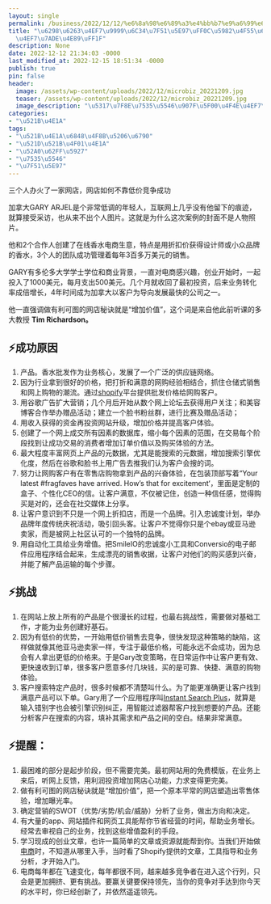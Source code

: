 ```yaml
---
layout: single
permalink: /business/2022/12/12/%e6%8a%98%e6%89%a3%e4%bb%b7%e9%a6%99%e6%b0%b4%e7%bd%91%e5%ba%97%ef%bc%8c%e5%a6%82%e4%bd%95%e6%91%86%e8%84%b1%e4%bd%8e%e4%bb%b7%e7%ab%9e%e4%ba%89%ef%bc%9f/
title: "\u6298\u6263\u4EF7\u9999\u6C34\u7F51\u5E97\uFF0C\u5982\u4F55\u6446\u8131\u4F4E\
  \u4EF7\u7ADE\u4E89\uFF1F"
description: None
date: 2022-12-12 21:34:03 -0000
last_modified_at: 2022-12-15 18:51:34 -0000
publish: true
pin: false
header:
  image: /assets/wp-content/uploads/2022/12/microbiz_20221209.jpg
  teaser: /assets/wp-content/uploads/2022/12/microbiz_20221209.jpg
  image_description: "\u5317\u7F8E\u7535\u5546\u907F\u5F00\u4F4E\u4EF7\u7ADE\u4E89\u7684\u6210\u529F"
categories:
- "\u521B\u4E1A"
tags:
- "\u521B\u4E1A\u6848\u4F8B\u5206\u6790"
- "\u521D\u521B\u4F01\u4E1A"
- "\u52A0\u62FF\u5927"
- "\u7535\u5546"
- "\u7F51\u5E97"
---
```

三个人办火了一家网店，网店如何不靠低价竞争成功

加拿大GARY ARJEL是个非常低调的年轻人，互联网上几乎没有他留下的痕迹，就算接受采访，也从来不出个人图片。这就是为什么这次案例的封面不是人物照片。

他和2个合作人创建了在线香水电商生意，特点是用折扣价获得设计师或小众品牌的香水，3个人的团队成功管理着每年3百多万美元的销售。

GARY有多伦多大学学士学位和商业背景，一直对电商感兴趣，创业开始时，一起投入了1000美元，每月支出500美元。几个月就收回了最初投资，后来业务转化率成倍增长，4年时间成为加拿大以客户为导向发展最快的公司之一。

他一直强调做有利可图的网店秘诀就是“增加价值”，这个词是来自他此前听课的多大教授 **Tim Richardson。**

## ⚡**成功原因**

  1. 产品。香水批发作为业务核心，发展了一个广泛的供应链网络。
  2. 因为行业拿到很好的价格，把打折和满意的网购经验相结合，抓住仓储式销售和网上购物的潮流。通过[shopify](https://aswebuild.com/business/2022/02/15/%e5%8c%97%e7%be%8eshopify%e7%bd%91%e5%ba%97%e5%87%ba%e5%94%ae%e6%8c%87%e5%8d%97/)平台提供批发价格给网购客户。
  3. 用谷歌广告扩大营销；几个月后开始从数个网上论坛去获得用户关注；和美容博客合作举办赠品活动；建立一个脸书粉丝群，进行比赛及赠品活动；
  4. 用收入获得的资金再投资网站升级，增加价格并提高客户体验。
  5. 创建了一个网上成交所有因素的数据库，缩小每个因素的范围，在交易每个阶段找到让成功交易的消费者增加订单价值以及购买体验的方法。
  6. 最大程度丰富网页上产品的元数据，尤其是能搜索的元数据，增加搜索引擎优化度，然后在谷歌和脸书上用广告去推我们认为客户会搜的词。
  7. 努力让网购客户有在零售店购物拿到产品的兴奋体验，在包装顶部写着“Your latest #fragfaves have arrived. How’s that for excitement‘，里面是定制的盒子、个性化CEO的信。让客户满意，不仅被记住，创造一种信任感，觉得购买是对的，还会在社交媒体上分享。
  8. 让客户意识到不只是一个网上折扣店，而是一个品牌。引入忠诚度计划，举办品牌年度传统庆祝活动，吸引回头客。让客户不觉得你只是个ebay或亚马逊卖家，而是被网上社区认可的一个独特的品牌。
  9. 用自动化工具给业务增值。把SmileIO的忠诚度小工具和Conversio的电子邮件应用程序结合起来，生成漂亮的销售收据，让客户对他们的购买感到兴奋，并能了解产品运输的每个步骤。

##

## ⚡挑战

  1. 在网站上放上所有的产品是个很漫长的过程，也最右挑战性，需要做对基础工作，才能为业务创建好基石。
  2. 因为有低价的优势，一开始用低价销售去竞争，很快发现这种策略的缺陷，这样做就像其他亚马逊卖家一样，专注于最低价格，可能永远不会成功，因为总会有人拿出更低的价格来。于是Gary改变策略，在日常运作中让客户更有效、更快速收到订单，很多客户愿意多付几块钱，买的是可靠、快捷、满意的购物体验。
  3. 客户搜索特定产品时，很多时候都不清楚叫什么。为了能更准确更让客户找到满意产品可以下单。Gary用了一个应用程序叫[Instant Search Plus](https://www.fastsimon.com/site-search/)，就算是输入错别字也会被引擎识别纠正，用智能过滤器帮客户找到想要的产品。还能分析客户在搜索的内容，填补其需求和产品之间的空白。结果非常满意。

## ⚡提醒：

  1. 最困难的部分是起步阶段，但不需要完美。最初网站用的免费模版，在业务上来后，听网上反馈，用利润投资增加网店心功能，力求变得更完美。
  2. 做有利可图的网店秘诀就是“增加价值”，把一个原本平常的网店塑造出零售体验，增加曝光率。
  3. 确定营销的SWOT（优势/劣势/机会/威胁）分析了业务，做出方向和决定。
  4. 有大量的app、网站插件和网页工具能帮你节省经营的时间，帮助业务增长。经常去审视自己的业务，找到这些增值盈利的手段。
  5. 学习现成的创业文章，也许一篇简单的文章或资源就能帮到你。当我们开始做[电商](https://aswebuild.com/business/2022/10/26/6%e4%b8%aa%e5%b7%a5%e5%85%b7%ef%bc%8c%e7%8e%a9%e8%bd%ac%e6%b5%b7%e5%a4%96%e7%94%b5%e5%95%86%e8%90%a5%e9%94%80/)时，不知道从哪里入手，当时看了Shopify提供的文章，工具指导和业务分析，才开始入门。
  6. 电商每年都在飞速变化，每年都很不同，越来越多竞争者在进入这个行列，只会是更加拥挤、更有挑战。要赢关键要保持领先，当你的竞争对手达到你今天的水平时，你已经创新了，并依然遥遥领先。
